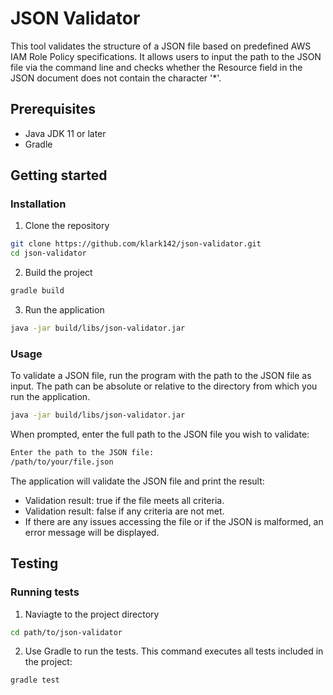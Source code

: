# JSON Validator
This tool validates the structure of a JSON file based on predefined AWS IAM Role Policy specifications. It allows users to input the path to the JSON file via the command line and checks whether the Resource field in the JSON document does not contain the character '*'.

## Prerequisites
 - Java JDK 11 or later
 - Gradle

## Getting started
### Installation
1. Clone the repository
```bash
git clone https://github.com/klark142/json-validator.git
cd json-validator
```
2. Build the project
```bash
gradle build
```
3. Run the application
```bash
java -jar build/libs/json-validator.jar
```
### Usage
To validate a JSON file, run the program with the path to the JSON file as input. The path can be absolute or relative to the directory from which you run the application.
```bash
java -jar build/libs/json-validator.jar
```
When prompted, enter the full path to the JSON file you wish to validate:
```bash
Enter the path to the JSON file:
/path/to/your/file.json
```
The application will validate the JSON file and print the result:
- Validation result: true if the file meets all criteria.
- Validation result: false if any criteria are not met.
- If there are any issues accessing the file or if the JSON is malformed, an error message will be displayed.

## Testing
### Running tests
1. Naviagte to the project directory
```bash
cd path/to/json-validator
```
2. Use Gradle to run the tests. This command executes all tests included in the project:
```bash
gradle test
```

